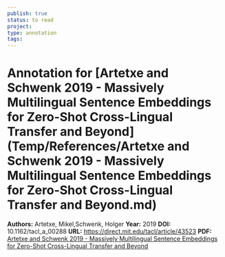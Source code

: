 ```yaml
---
publish: true
status: to read
project:
type: annotation
tags:
---
```

# Annotation for [Artetxe and Schwenk 2019 - Massively Multilingual Sentence Embeddings for Zero-Shot Cross-Lingual Transfer and Beyond](Temp/References/Artetxe and Schwenk 2019 - Massively Multilingual Sentence Embeddings for Zero-Shot Cross-Lingual Transfer and Beyond.md)

**Authors:** Artetxe, Mikel,Schwenk, Holger
**Year:** 2019
**DOI:** 10.1162/tacl_a_00288
**URL:** https://direct.mit.edu/tacl/article/43523
**PDF:** [Artetxe and Schwenk 2019 - Massively Multilingual Sentence Embeddings for Zero-Shot Cross-Lingual Transfer and Beyond](Papers/PDFs/Artetxe%20and%20Schwenk%202019%20-%20Massively%20Multilingual%20Sentence%20Embeddings%20for%20Zero-Shot%20Cross-Lingual%20Transfer%20and%20Beyond.pdf)
